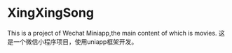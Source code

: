 # XingXingSong
This is a project of Wechat Miniapp,the main content of which is movies.
这是一个微信小程序项目，使用uniapp框架开发。
